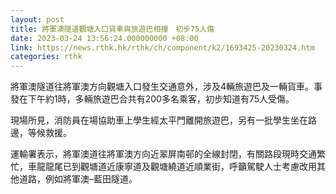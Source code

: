 ```yaml
---
layout: post
title: 將軍澳隧道觀塘入口貨車與旅遊巴相撞　初步75人傷
date: 2023-03-24 13:56:24.000000000 +08:00
link: https://news.rthk.hk/rthk/ch/component/k2/1693425-20230324.htm
categories: rthk
---
```


將軍澳隧道往將軍澳方向觀塘入口發生交通意外，涉及4輛旅遊巴及一輛貨車。事發在下午約1時，多輛旅遊巴合共有200多名乘客，初步知道有75人受傷。

現場所見，消防員在場協助車上學生經太平門離開旅遊巴，另有一批學生坐在路邊，等候救援。

運輸署表示，將軍澳道往將軍澳方向近翠屏南邨的全線封閉，有關路段現時交通繁忙，車龍龍尾已到觀塘道近康寧道及觀塘繞道近順業街，呼籲駕駛人士考慮改用其他道路，例如將軍澳–藍田隧道。
